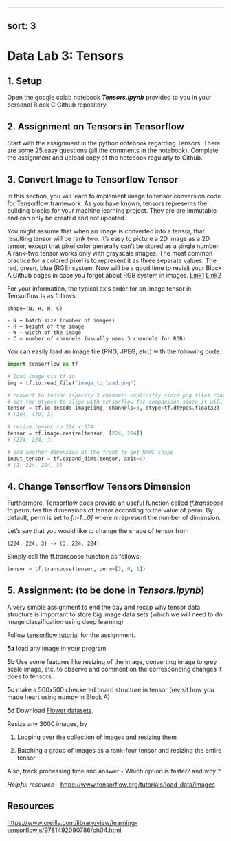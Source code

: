 
---
sort: 3
---

# Data Lab 3: Tensors

## 1. Setup  
Open the google colab notebook _**Tensors.ipynb**_ provided to you in your personal Block C Github repository.  

## 2. Assignment on Tensors in Tensorflow
Start with the assignment in the python notebook regarding Tensors. There are some 25 easy questions (all the comments in the notebook). Complete the assignment and upload copy of the notebook regularly to Github. 

## 3. Convert Image to Tensorflow Tensor

In this section, you will learn to implement image to tensor conversion code for Tensorflow framework.
As you have known, tensors represents the building blocks for your machine learning project. They are are immutable and can only be created and not updated. 

You might assume that when an image is converted into a tensor, that resulting tensor will be rank two. It’s easy to picture a 2D image as a 2D tensor, except that pixel color generally can’t be stored as a single number. A rank-two tensor works only with grayscale images. The most common practice for a colored pixel is to represent it as three separate values. The red, green, blue (RGB) system. Now will be a good time to revisit your Block A Github pages in case you forgot about RGB system in images.
[Link1](https://adsai.buas.nl/Study%20Content/Programming/8.DataLabPR2.html#3-pythoshop)
[Link2](https://adsai.buas.nl/Study%20Content/Programming/9.Python%20Image%20Processing.html) 

For your information, the typical axis order for an image tensor in Tensorflow is as follows:

```
shape=(N, H, W, C)

- N — batch size (number of images)
- H — height of the image
- W — width of the image
- C — number of channels (usually uses 3 channels for RGB)
```

You can easily load an image file (PNG, JPEG, etc.) with the following code:

```python
import tensorflow as tf

# load image via tf.io
img = tf.io.read_file("image_to_load.png")

# convert to tensor (specify 3 channels explicitly since png files contains additional alpha channel)
# set the dtypes to align with tensorflow for comparison since it will use uint8 by default
tensor = tf.io.decode_image(img, channels=3, dtype=tf.dtypes.float32)
# (384, 470, 3)

# resize tensor to 224 x 224
tensor = tf.image.resize(tensor, [224, 224])
# (224, 224, 3)

# add another dimension at the front to get NHWC shape
input_tensor = tf.expand_dims(tensor, axis=0)
# (1, 224, 224, 3)
```

## 4. Change Tensorflow Tensors Dimension
Furthermore, Tensorflow does provide an useful function called _tf.transpose_ to permutes the dimensions of tensor according to the value of perm. By default, perm is set to _[n-1…0]_ where n represent the number of dimension.

Let’s say that you would like to change the shape of tensor from
```
(224, 224, 3) -> (3, 224, 224)
```

Simply call the tf.transpose function as follows:
```python
tensor = tf.transpose(tensor, perm=[2, 0, 1])
```

## 5. Assignment: (to be done in _**Tensors.ipynb**_)
A very simple assignment to end the day and recap why tensor data structure is important to store big image data sets (which we will need to do image classification using deep learning)

Follow [tensorflow tutorial](https://www.tensorflow.org/addons/tutorials/image_ops) for the assignment.

__5a__ load any image in your program

__5b__ Use some features like resizing of the image, converting image to grey scale image, etc. to observe and comment on the corresponding changes it does to tensors.

__5c__ make a 500x500 checkered board structure in tensor (revisit how you made heart using numpy in Block A)

__5d__ Download [Flower datasets](https://storage.googleapis.com/download.tensorflow.org/example_images/flower_photos.tgz).

Resize any 3000 images, by

1) Looping over the collection of images and resizing them

2) Batching a group of images as a rank-four tensor and resizing the entire tensor

Also, track processing time and answer - Which option is faster? and why ?

_Helpful resource_ - https://www.tensorflow.org/tutorials/load_data/images


## Resources
https://www.oreilly.com/library/view/learning-tensorflowjs/9781492090786/ch04.html